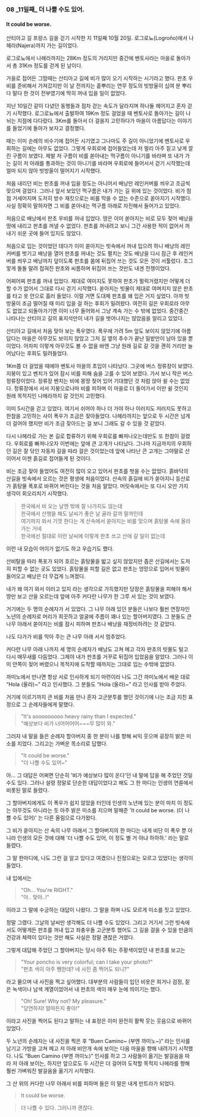 ### 08 _11일째\_ 더 나쁠 수도 있어.
#### It could be worse.


산티아고 길 프랑스 길을 걷기 시작한 지 11일째 10월 20일.
로그로뇨(Logroño)에서 나헤라(Najera)까지 가는 길이었다.

로그로뇨에서 나헤라까지는 28Km 정도의 거리지만 중간에 벤토사라는 마을로 돌아가서 총 31Km 정도를 걷게 된 날이다.

가을로 접어든 그맘때는 산티아고 길에 비가 많이 오기 시작하는 시기라고 했다.
판초 우비를 준비해서 가져갔지만 이 날 전까지는 흩뿌리는 연무 정도의 빗방울이 십여 분 뿌리다 말다 한 것이 전부였기에 딱히 꺼내 입을 일이 없었다.

지난 10일간 같이 다녔던 동행들과 점차 걷는 속도가 달라지며 하나둘 헤어지고 혼자 걷기 시작했다.
로그로뇨에서 출발하여 19Km 정도 걸었을 때 벤토사로 돌아가는 길이 나뉘는 지점에 다다랐다. 3Km를 돌아서 더 걸을지 고민하다가 마을이 아름답다는 이야기를 들었기에 돌아가 보자고 결정했다.

때는 이미 순례의 비수기에 접어든 시기였고 그나마도 주 길이 아니었기에 벤토사로 우회하는 길에는 아무도 없었다.
그렇게 우회로에 접어들었는데 저 멀리 아주 짙고 낮게 깔린 구름이 보였다. 제발 저 구름이 비를 쏟아내는 먹구름이 아니기를 바라며 또 내가 가는 길이 저 아래를 통과하는 것이 아니기를 바라며 우회로에 들어서서 걷기 시작했는데 얼마 되지 않아 빗방울이 떨어지기 시작했다.

처음 내리던 비는 판초를 꺼내 입을 정도는 아니어서 배낭만 레인커버를 씌우고 조금씩 맞으며 걸었다.
그러나 앞서 보았던 먹구름은 내가 가는 길 위에 있는 것이었다. 비가 점점 거세어지며 도저히 방수 재킷으로는 비를 막을 수 없는 수준으로 쏟아지기 시작했다.
사실 정확히 말하자면 그 비를 쏟아내는 먹구름 아래로 자진해서 들어가고 있었다.

처음으로 배낭에서 판초 우비를 꺼내 입었다.
땅은 이미 쏟아지는 비로 모두 젖어 배낭을 땅에 내리고 판초를 꺼낼 수 없었다.
판초를 꺼내려고 보니 그간 사용한 적이 없어서 꺼내기 쉬운 곳에 들어 있지도 않았다.

처음으로 입는 것이었던 데다가 이미 쏟아지는 빗속에서 꺼내 입으려 하니 
배낭의 레인커버를 벗기고 배낭을 열어 판초를 꺼내는 것도 펼치는 것도 
배낭을 다시 잠근 후 레인커버를 씌우고 배낭까지 덮이도록 판초를 몸에 뒤집어 쓰는 것도 모든 것이 서툴렀다.
조그맣게 돌돌 말려 접혀진 판초와 씨름하며 뒤집어 쓰는 것만도 내겐 전쟁이었다.

어찌어찌 판초를 꺼내 입었다. 제대로 여미지도 못하여 판초가 펄럭거렸지만 어떻게 더 할 수가 없어서 그대로 다시 걷기 시작했다.
쏟아지는 빗물이 제대로 여며지지 않은 판초를 타고 옷 안으로 흘러 들었다.
이럴 거면 도대체 판초를 왜 입은 거지 싶었다. 아까 빗방울이 조금 떨어질 때 미리 입을 걸 하는 후회가 밀려왔다.
여전히 길은 우회로라 아무도 없었고 되돌아가기엔 이미 너무 들어와서 그냥 계속 가는 수 밖에 없었다.
중간중간 나타나는 산티아고 길의 표지석만이 내가 길을 벗어나지는 않았음을 알리고 있었다.

산티아고 길에서 처음 맞아 보는 폭우였다.
폭우에 가려 5m 앞도 보이지 않았기에 아름답다는 마을은 아무것도 보이지 않았고 그저 길 옆의 추수가 끝난 밀밭만이 남아 있을 뿐이었다.
어차피 이렇게 아무것도 볼 수 없을 바엔 그냥 원래 길로 갈 것을 괜히 거리만 늘어났다는 후회도 밀려들었다.

1Km쯤 더 걸었을 때에야 벤토사 마을의 초입이 나타났다. 그곳에 버스 정류장이 보였다. 지붕이 있고 벤치가 있어 잠시 비를 피해 숨을 고를 수 있어 보였다.
가서 보니 작은 버스 정류장이었다. 정류장 벤치는 비에 몽땅 젖어 있어 기대했던 것 처럼 앉아 쉴 수는 없었다. 정류장에서 서서 지붕으로나마 비를 피하며 이 마을로 더 들어가서 이만 쉴 것인지 원래 목적지인 나헤라까지 갈 것인지 고민했다.

이미 5시간을 걷고 있었다. 여기서 쉬어야 하나 더 가야 하나 이러지도 저러지도 못하고 한참을 고민하는 사이 폭우가 조금은 잦아들었다.
나헤라까지는 앞으로 두 시간은 넘게 더 걸어야 했지만 비가 조금 잦아드는 걸 보니 그래도 갈 수 있을 것 같았다.

다시 나헤라로 가는 본 길로 합류하기 위해 우회로를 빠져나오는데만도 또 한참이 걸렸다. 우회로를 빠져나오자 이번에는 앞에 큰 고개가 나타났다. 그나마 지금까지의 우회하던 길은 잘 닦인 자동차 길을 따라 걸은 것이었는데 앞에 나타난 큰 고개는 그야말로 산이어서 이젠 흙길로 접어들게 된 것이다.

비는 조금 잦아 들었어도 여전히 많이 오고 있어서 판초를 벗을 수는 없었다.
흙바닥의 산길을 빗속에서 오르는 것은 평생에 처음이었다.
산속의 흙길에 비가 쏟아지니 등산로가 흙탕물 폭포로 바뀌어 버린다는 것을 처음 알았다.
머릿속에서는 또 다시 오만 가지 생각이 회오리치기 시작했다.

>한국에서 비 오는 날엔 밖에 잘 나가지도 않는데  
한국에서 산행을 해도 날씨가 좋은 날 골라 갈까 말까인데  
여기까지 와서 기껏 한다는 게 산속에서 쏟아지는 비를 맞으며 흙탕물 속에 올라가는 거네  
한국에선 절대로 이런 날씨에 이렇게 판초 쓰고 산에 갈 일이 없는데  

이런 내 모습이 어이가 없기도 하고 우습기도 했다.

산비탈을 따라 폭포가 되어 흐르는 흙탕물을 밟고 싶지 않았지만 좁은 산길에서는 
도저히 피할 수 없는 곳도 있었다.
흙탕물을 피할 길은 없고 판초는 엉망으로 입어서 
빗물이 들어오고 배낭은 더 무겁게 느껴졌다.

내가 왜 여기 와서 이러고 있지 라는 생각으로 가득했지만 
당장은 흙탕물을 피해야 해서 땅만 보고 산을 오르는데 
앞에 아주 커다란 나무가 한 그루 서 있는 것이 보였다.

거기에는 두 명의 순례자가 서 있었다. 
그 나무 아래 있던 분들은 나보다 훨씬 연장자인 노년의 순례자로 
머리가 희끗하고 얼굴에 주름이 꽤나 있는 할아버지였다. 
그 분들도 큰 나무 아래서 쏟아지는 비를 잠시 피하며 
판초나 배낭을 재정비하려는 것 같았다.

나도 다가가 비를 막아 주는 큰 나무 아래 서서 멈추었다.

커다란 나무 아래 나까지 세 명의 순례자가 배낭도 고쳐 메고 
각자 판초의 빗물도 털고 다시 매무새를 다듬었다.
그제야 내가 판초를 거꾸로 뒤집어 입었음을 알았다. 
그러나 이미 안쪽이 젖어 버렸으니 목적지에 도착할 때까지는 
그대로 입는 수밖에 없었다.

까미노에서 만나면 항상 서로 인사하게 되기 마련이라 
나도 그간 까미노에서 배운 대로
“Hola (올라)~” 라고 인사했다. 
그 분들도 “Hola (올라)~” 라고 인사를 받아 주었다.

거기에 이르기까지 큰 비를 처음 만나 혼자 고군분투를 했던 것이기에 
나는 조금 지친 표정으로 그 순례자들에게 말했다.

> "It's sooooooooo heavy rainy than I expected."  
"예상보다 비가 너어어어어~~~무 많이 와."

그러자 내 말을 들은 순례자 할아버지 중 한 분이 나를 향해 씨익 웃으며 굉장히 밝은 미소를 지었다. 그리고는 가벼운 목소리로 답했다.

> "It could be worse."  
"더 나쁠 수도 있어~"

아… 그 대답은 어쩌면 단순히 '비가 예상보다 많이 온다'던 내 말에 답을 해 주었던 것일 수도 있다. 그러나 설령 정말로 단순한 대답이었다고 해도 그 한 마디는 인생의 연륜에서 비롯된 말로 들렸다.

그 할아버지에게도 이 폭우가 쉽지 않았을 터인데 인생의 노년에 있는 분이 마치 이 정도는 아무것도 아니라는 듯 아주 밝은 미소를 지으며 말해준 'It could be worse. (더 나쁠 수도 있어)' 는 다른 울림으로 다가왔다.

그 비가 쏟아지는 산 속의 나무 아래서 그 할아버지의 한 마디는 내게 비단 이 폭우 뿐 아니라 인생의 모든 것에 대해 '더 나쁠 수도 있어, 이 정도 별 거 아냐 하하하.' 라는 말로 들렸다.

그 말 한마디에, 나도 그런 걸 알고 있다고 여겼으나 진정으로는 모르고 있었다는 생각이 들었다.

내 입에서는

> "Oh… You're RIGHT."  
"아.. 맞아..!"

이라고 그 말에 수긍하는 대답이 나왔다. 그 말을 하며 나도 모르게 미소를 짓고 있었다.

정말 그랬다. 그날의 날씨만 생각해도 더 나쁠 수도 있었다. 그리고 거기서 그런 빗속에서도 어떻게든 판초를 꺼내 입고 좌충우돌 고군분투 했어도 그 길을 걸을 수 있을 만큼의 건강과 체력이 있다는 것만 해도 사실은 정말 괜찮은 거였다.

그렇게 대답해 주었던 그 할아버지는 당시 아주 튀는 주황색이었던 내 판초를 보고는

> "Your poncho is very colorful; can I take your photo?"  
"판초 색이 아주 쨍한데? 네 사진 좀 찍어도 되니?"

라고 물으며 내 사진을 찍고 싶어했다. 대부분의 사람들이 입던 비옷은 희거나 검정, 짙은 녹색이나 남색 계열이었어서 내 판초의 색이 매우 눈에 띄이기는 했다.

>"Oh! Sure! Why not? My pleasure."  
"당연하지! 얼마든지 좋아!"

이라고 사진을 찍어도 된다고 말하는 내 표정은 이미 완전히 활짝 웃는 웃음으로 바뀌어 있었다.

두 노년의 순례자는 내 사진을 찍은 후 “Buen Camino~ (부엔 까미노~)“ 라는 인사를 남기고 가방을 고쳐 메고 저 아래 비안개 속에 보이는 다음 마을을 향해 내려가기 시작했다.
나도 “Buen Camino (부엔 까미노)” 인사를 하고 그 사람들이 옮기는 발걸음을 따라 저 아래 보이는, 하지만 앞으로도 두 시간은 더 걸어야 도착할 목적지 나헤라를 향해 훨씬 가벼워진 발걸음을 옮기기 시작했다.

그 산 위의 커다란 나무 아래서 비를 피하며 들은 이 말은 내게 만트라가 되었다.

> It could be worse.

> 더 나쁠 수 있다. 그러니까 괜찮다.
 

